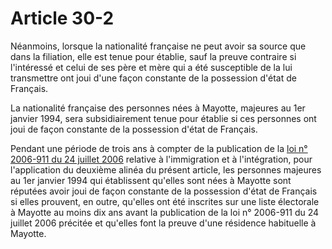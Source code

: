 # Article 30-2

<p>Néanmoins, lorsque la nationalité française ne peut avoir sa source que dans la filiation, elle est tenue pour établie, sauf la preuve contraire si l'intéressé et celui de ses père et mère qui a été susceptible de la lui transmettre ont joui d'une façon constante de la possession d'état de Français.</p><p>La nationalité française des personnes nées à Mayotte, majeures au 1er janvier 1994, sera subsidiairement tenue pour établie si ces personnes ont joui de façon constante de la possession d'état de Français.</p><p>Pendant une période de trois ans à compter de la publication de la <a href='/affichTexte.do?cidTexte=JORFTEXT000000266495&categorieLien=cid' title='Loi n°2006-911 du 24 juillet 2006 (V)'>loi n° 2006-911 du 24 juillet 2006</a> relative à l'immigration et à l'intégration, pour l'application du deuxième alinéa du présent article, les personnes majeures au 1er janvier 1994 qui établissent qu'elles sont nées à Mayotte sont réputées avoir joui de façon constante de la possession d'état de Français si elles prouvent, en outre, qu'elles ont été inscrites sur une liste électorale à Mayotte au moins dix ans avant la publication de la loi n° 2006-911 du 24 juillet 2006 précitée et qu'elles font la preuve d'une résidence habituelle à Mayotte.</p>